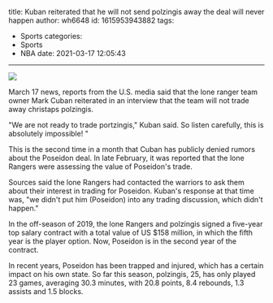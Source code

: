 title: Kuban reiterated that he will not send polzingis away  the deal will never happen
author: wh6648
id: 1615953943882
tags: 
- Sports
categories: 
- Sports
- NBA
date: 2021-03-17 12:05:43
---
![](https://p9.itc.cn/images01/20210317/10efd0015cca4e8092b7808acfc59acf.jpeg)


March 17 news, reports from the U.S. media said that the lone ranger team owner Mark Cuban reiterated in an interview that the team will not trade away christaps polzingis.

"We are not ready to trade portzingis," Kuban said. So listen carefully, this is absolutely impossible! "

This is the second time in a month that Cuban has publicly denied rumors about the Poseidon deal. In late February, it was reported that the lone Rangers were assessing the value of Poseidon's trade.

Sources said the lone Rangers had contacted the warriors to ask them about their interest in trading for Poseidon. Kuban's response at that time was, "we didn't put him (Poseidon) into any trading discussion, which didn't happen."

In the off-season of 2019, the lone Rangers and polzingis signed a five-year top salary contract with a total value of US $158 million, in which the fifth year is the player option. Now, Poseidon is in the second year of the contract.

In recent years, Poseidon has been trapped and injured, which has a certain impact on his own state. So far this season, polzingis, 25, has only played 23 games, averaging 30.3 minutes, with 20.8 points, 8.4 rebounds, 1.3 assists and 1.5 blocks.

